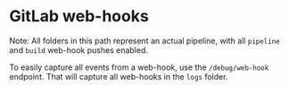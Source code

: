 # GitLab web-hooks

Note: All folders in this path represent an actual pipeline, with all `pipeline` and `build` web-hook pushes enabled.

To easily capture all events from a web-hook, use the `/debug/web-hook` endpoint. That will capture all web-hooks in the `logs` folder.
